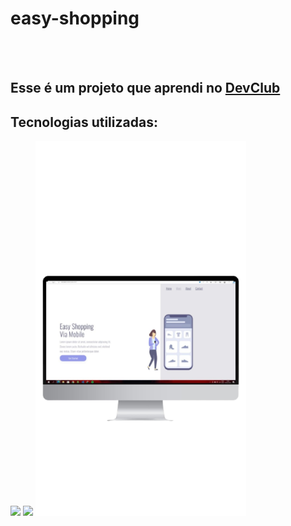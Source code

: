 <h1>easy-shopping</h1>
<br>
<br>

<h2>Esse é um projeto que aprendi no <a href="https://rodolfomori.com.br">DevClub</a>
<h2>Tecnologias utilizadas:</h2>
  
 <img src="https://img.shields.io/badge/HTML-239120?style=for-the-badge&logo=html5&logoColor=white">
 <img src=https://img.shields.io/badge/CSS-239120?&style=for-the-badge&logo=css3&logoColor=white>


  
  <img src="https://github.com/PauloInacioPI/easy-shopping/blob/master/Mecap.png?raw=true" wight="300px" height="600px">
